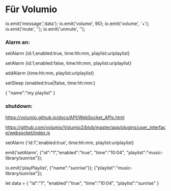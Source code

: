 # Für Volumio
io.emit('message','data');
io.emit('volume', 90);
io.emit('volume', '+');
io.emit('mute', '');
io.emit('unmute', '');

### Alarm an:
setAlarm {id:1,enabled:true, time:hh:mm, playlist:uriplaylist}

setAlarm {id:1,enabled:false, time:hh:mm, playlist:uriplaylist}

addAlarm {time:hh:mm, playlist:uriplaylist}

setSleep {enabled:true|false, time:hh:mm:}

  {
    "name":"my playlist"
   }

### shutdown:

   https://volumio.github.io/docs/API/WebSocket_APIs.html

   https://github.com/volumio/Volumio2/blob/master/app/plugins/user_interface/websocket/index.js


setAlarm {'id:1','enabled:true', time:hh:mm, playlist:uriplaylist}

emit('setAlarm', {"id":"1","enabled":"true", "time":"10:04", "playlist":"music-library/sunrise"});

io.emit('playPlaylist', {"name":"sunrise"});
{"playlist":"music-library/sunrise"});

let data = {
"id":"1",
"enabled":"true",
"time":"10:04",
"playlist":"sunrise"
}

